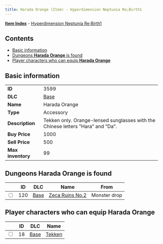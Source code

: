 ```yaml
---
title: Harada Orange (Item) - Hyperdimension Neptunia Re;Birth1
---
```


[**Item Index**](/neptunia/rb1/item/index.html) - [Hyperdimension Neptunia Re;Birth1](/neptunia/rb1)

## Contents

- [Basic information](#basic-information)
- [Dungeons **Harada Orange** is found](#dungeons-harada-orange-is-found)
- [Player characters who can equip **Harada Orange**](#player-characters-who-can-equip-harada-orange)
## Basic information

|   |   |
| -- | -- |
| **ID** | 3599 |
| **DLC** | [Base](/neptunia/rb1/dlc/1-base.html) |
| **Name** | Harada Orange |
| **Type** | Accessory |
| **Description** | Tekken only. Orange-lensed sunglasses with the Chinese letters ”Hara” and ”Da”. |
| **Buy Price** | 1000 |
| **Sell Price** | 500 |
| **Max inventory** | 99 |


## Dungeons **Harada Orange** is found

|    | ID | DLC | Name | From |
| -- | -- | --- | ---- | ---- |
| <input type="checkbox" id="rb1-dungeon-1-120" class="trackbox" /> | 120 | [Base](/neptunia/rb1/dlc/1-base.html) | [Zeca Ruins No.2](/neptunia/rb1/dungeon/1-120-zeca-ruins-no-2.html) | Monster drop |


## Player characters who can equip **Harada Orange**

|    | ID | DLC | Name |
| -- | -- | --- | ---- |
| <input type="checkbox" id="rb1-player-1-18" class="trackbox" /> | 18 | [Base](/neptunia/rb1/dlc/1-base.html) | [Tekken](/neptunia/rb1/player/1-18-tekken.html) |
